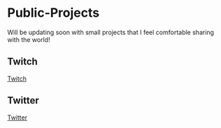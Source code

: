 # Public-Projects
Will be updating soon with small projects that I feel comfortable sharing with the world!

## Twitch 
[Twitch](https://www.twitch.tv/senderak)
  
## Twitter
[Twitter](https://twitter.com/senderak_)
